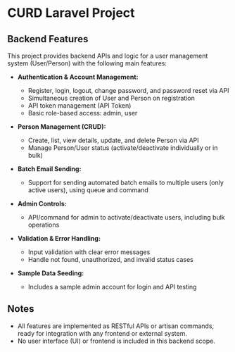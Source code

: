 # CURD Laravel Project

## Backend Features

This project provides backend APIs and logic for a user management system (User/Person) with the following main features:

- **Authentication & Account Management:**
  - Register, login, logout, change password, and password reset via API
  - Simultaneous creation of User and Person on registration
  - API token management (API Token)
  - Basic role-based access: admin, user

- **Person Management (CRUD):**
  - Create, list, view details, update, and delete Person via API
  - Manage Person/User status (activate/deactivate individually or in bulk)

- **Batch Email Sending:**
  - Support for sending automated batch emails to multiple users (only active users), using queue and command

- **Admin Controls:**
  - API/command for admin to activate/deactivate users, including bulk operations

- **Validation & Error Handling:**
  - Input validation with clear error messages
  - Handle not found, unauthorized, and invalid status cases

- **Sample Data Seeding:**
  - Includes a sample admin account for login and API testing

## Notes
- All features are implemented as RESTful APIs or artisan commands, ready for integration with any frontend or external system.
- No user interface (UI) or frontend is included in this backend scope.
